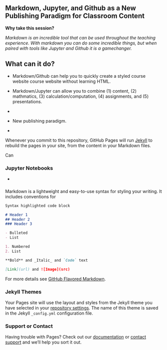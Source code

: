 ## Markdown, Jupyter, and Github as a New Publishing Paradigm for Classroom Content

**Why take this session?**

*Markdown is an incredible tool that can be used throughout the teaching experience. With markdown you can do some incredible things, but when paired with tools like Jupyter and Github it is a gamechanger.*


## What can it do?

- Markdown/Github can help you to quickly create a styled course website course website without learning HTML.
- Markdown/Jupyter can allow you to combine (1) content, (2) mathmatics, (3) calculation/computation, (4) assignments, and (5) presentations. 
- 


- New publishing paradigm.
- 


Whenever you commit to this repository, GitHub Pages will run [Jekyll](https://jekyllrb.com/) to rebuild the pages in your site, from the content in your Markdown files.

Can 


### Jupyter Notebooks
- 

###

Markdown is a lightweight and easy-to-use syntax for styling your writing. It includes conventions for

```markdown
Syntax highlighted code block

# Header 1
## Header 2
### Header 3

- Bulleted
- List

1. Numbered
2. List

**Bold** and _Italic_ and `Code` text

[Link](url) and ![Image](src)
```

For more details see [GitHub Flavored Markdown](https://guides.github.com/features/mastering-markdown/).

### Jekyll Themes

Your Pages site will use the layout and styles from the Jekyll theme you have selected in your [repository settings](https://github.com/RPI-Analytics/markdown-RPi/settings). The name of this theme is saved in the Jekyll `_config.yml` configuration file.

### Support or Contact

Having trouble with Pages? Check out our [documentation](https://help.github.com/categories/github-pages-basics/) or [contact support](https://github.com/contact) and we’ll help you sort it out.

